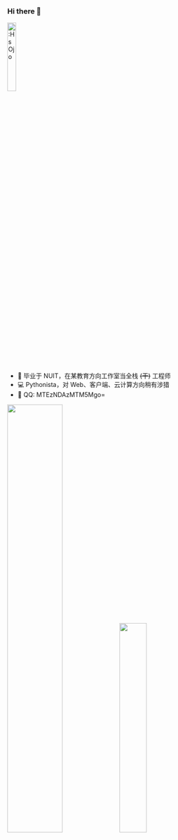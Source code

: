 ### Hi there 👋

<!--
**HsOjo/HsOjo** is a ✨ _special_ ✨ repository because its `README.md` (this file) appears on your GitHub profile.

Here are some ideas to get you started:

- 🔭 I’m currently working on ...
- 🌱 I’m currently learning ...
- 👯 I’m looking to collaborate on ...
- 🤔 I’m looking for help with ...
- 💬 Ask me about ...
- 📫 How to reach me: ...
- 😄 Pronouns: ...
- ⚡ Fun fact: ...
-->

<img src="https://count.getloli.com/get/@:HsOjo" alt=":HsOjo" width="20%" /> 

- 🔭 毕业于 NUIT，在某教育方向工作室当全栈 ~~(干)~~ 工程师
- 💻 Pythonista，对 Web、客户端、云计算方向稍有涉猎
- 💬 QQ: MTEzNDAzMTM5Mgo=

<p>
  <img src="https://github-readme-stats-liart-theta.vercel.app/api?username=HsOjo&count_private=true&show_icons=true&include_all_commits=true&hide_title=true" width="50%"/>
  <img src="https://github-readme-stats-liart-theta.vercel.app/api/top-langs/?username=HsOjo&layout=compact&hide=html,less,css" width="35%" />
</p>
